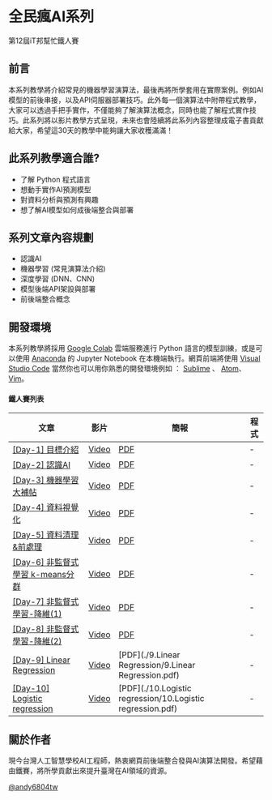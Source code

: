 

# 全民瘋AI系列
第12屆iT邦幫忙鐵人賽
## 前言
本系列教學將介紹常見的機器學習演算法，最後再將所學套用在實際案例。例如AI模型的前後串接，以及API伺服器部署技巧。此外每一個演算法中附帶程式教學，大家可以透過手把手實作，不僅能夠了解演算法概念，同時也能了解程式實作技巧。此系列將以影片教學方式呈現，未來也會陸續將此系列內容整理成電子書貢獻給大家，希望這30天的教學中能夠讓大家收穫滿滿！

## 此系列教學適合誰?
- 了解 Python 程式語言
- 想動手實作AI預測模型
- 對資料分析與預測有興趣
- 想了解AI模型如何成後端整合與部署

## 系列文章內容規劃
- 認識AI
- 機器學習 (常見演算法介紹)
- 深度學習 (DNN、CNN)
- 模型後端API架設與部署
- 前後端整合概念

## 開發環境
本系列教學將採用 [Google Colab](https://colab.research.google.com/notebooks/) 雲端服務進行 Python 語言的模型訓練，或是可以使用 [Anaconda](https://www.anaconda.com/products/individual) 的 Jupyter Notebook 在本機端執行。網頁前端將使用 [Visual Studio Code](https://code.visualstudio.com/) 當然你也可以用你熟悉的開發環境例如 ： [Sublime](https://www.sublimetext.com/) 、 [Atom](https://atom.io/)、[Vim](http://www.vim.org/)。


#### 鐵人賽列表

| 文章 | 影片 | 簡報 | 程式 |
| ------------- | ------------- | ------------- | ------------- |
| [[Day-1] 目標介紹]()  | [Video]()  | [PDF](./1.目標介紹/1.目標介紹.pdf)  | -  |
| [[Day-2] 認識AI]()  | [Video]()  | [PDF](./2.認識AI/2.認識AI.pdf)  | -  |
| [[Day-3] 機器學習大補帖]()  | [Video]()  | [PDF](./3.機器學習大補帖/3.機器學習大補帖.pdf)  | -  |
| [[Day-4] 資料視覺化]()  | [Video]()  | [PDF](./4.資料視覺化/4.資料視覺化.pdf)  | -  |
| [[Day-5] 資料清理&前處理]()  | [Video]()  | [PDF](./5.資料清理&前處理/5.資料清理&前處理.pdf)  | -  |
| [[Day-6] 非監督式學習 k-means分群]()  | [Video]()  | [PDF](./6.非監督式學習k-means分群/6.非監督式學習k-means分群.pdf)  | -  |
| [[Day-7] 非監督式學習-降維(1)]()  | [Video]()  | [PDF](./7.非監督式學習-降維(1)/7.非監督式學習-降維(1).pdf)  | -  |
| [[Day-8] 非監督式學習-降維(2)]()  | [Video]()  | [PDF](./8.非監督式學習-降維(2)/8.非監督式學習-降維(2).pdf)  | -  |
| [[Day-9] Linear Regression]()  | [Video]()  | [PDF](./9.Linear Regression/9.Linear Regression.pdf)  | -  |
| [[Day-10] Logistic regression]()  | [Video]()  | [PDF](./10.Logistic regression/10.Logistic regression.pdf)  | -  |


## 關於作者
現今台灣人工智慧學校AI工程師，熱衷網頁前後端整合發與AI演算法開發。希望藉由鐵賽，將所學貢獻出來提升臺灣在AI領域的資源。

[@andy6804tw](https://github.com/andy6804tw)